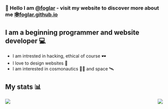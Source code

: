 ### 👋 Hello I am [@foglar](https://github.com/foglar/) - visit my website to discover more about me [🕸️foglar.github.io](https://foglar.github.io)

## I am a beginning programmer and website developer 💻
- I am intrested in hacking, ethical of course 🕶️
- I love to design websites 🎨
- I am interested in cosmonautics 🧑‍🚀 and space 🛰️

## My stats 📊
<a href="https://github.com/foglar">
  <img align="left" src="https://github-readme-stats.vercel.app/api?username=foglar&show_icons=true&theme=dark" />
</a>

<a href="https://github.com/foglar">
  <img align="right" src="https://github-readme-stats.vercel.app/api/top-langs/?username=foglar&show_icons=true&theme=dark">
</a>
